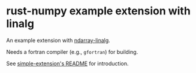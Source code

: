 # rust-numpy example extension with linalg

An example extension with [ndarray-linalg](https://github.com/rust-ndarray/ndarray-linalg).

Needs a fortran compiler (e.g., `gfortran`) for building.

See [simple-extension's README](https://github.com/PyO3/rust-numpy/blob/master/examples/simple-extension/README.md)
for introduction.

